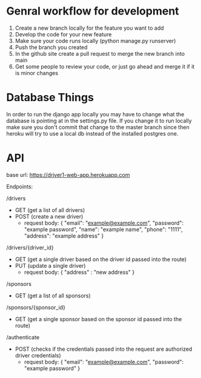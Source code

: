 # Genral workflow for development
1. Create a new branch locally for the feature you want to add
2. Develop the code for your new feature
3. Make sure your code runs locally (python manage.py runserver)
4. Push the branch you created
5. In the github site create a pull request to merge the new branch into main
6. Get some people to review your code, or just go ahead and merge it if it is minor changes

# Database Things
In order to run the django app locally you may have to change what the database is pointing at in the settings.py file. If you change it to run locally make sure you don't commit that change to the master branch since then heroku will try to use a local db instead of the installed postgres one.

# API
base url: https://driver1-web-app.herokuapp.com

Endpoints:

/drivers
  - GET (get a list of all drivers)
  - POST (create a new driver)
    - request body: { "email": "example@example.com", "password": "example password", "name": "example name", "phone": "1111",      "address": "example address" }

/drivers/{driver_id}
  - GET (get a single driver based on the driver id passed into the route)
  - PUT (update a single driver)
    - request body: { "address" : "new address" }

/sponsors
  - GET (get a list of all sponsors)

/sponsors/{sponsor_id}
  - GET (get a single sponsor based on the sponsor id passed into the route)

/authenticate
  - POST (checks if the credentials passed into the request are authorized driver credentials)
    - request body: { "email": "example@example.com", "password": "example password" }

